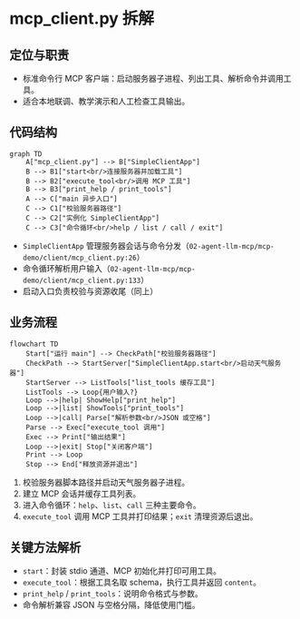 # mcp_client.py 拆解

## 定位与职责
- 标准命令行 MCP 客户端：启动服务器子进程、列出工具、解析命令并调用工具。
- 适合本地联调、教学演示和人工检查工具输出。

## 代码结构
```mermaid
graph TD
    A["mcp_client.py"] --> B["SimpleClientApp"]
    B --> B1["start<br/>连接服务器并加载工具"]
    B --> B2["execute_tool<br/>调用 MCP 工具"]
    B --> B3["print_help / print_tools"]
    A --> C["main 异步入口"]
    C --> C1["校验服务器路径"]
    C --> C2["实例化 SimpleClientApp"]
    C --> C3["命令循环<br/>help / list / call / exit"]
```
- `SimpleClientApp` 管理服务器会话与命令分发（`02-agent-llm-mcp/mcp-demo/client/mcp_client.py:26`）
- 命令循环解析用户输入（`02-agent-llm-mcp/mcp-demo/client/mcp_client.py:133`）
- 启动入口负责校验与资源收尾（同上）

## 业务流程
```mermaid
flowchart TD
    Start["运行 main"] --> CheckPath["校验服务器路径"]
    CheckPath --> StartServer["SimpleClientApp.start<br/>启动天气服务器"]
    StartServer --> ListTools["list_tools 缓存工具"]
    ListTools --> Loop{用户输入?}
    Loop -->|help| ShowHelp["print_help"]
    Loop -->|list| ShowTools["print_tools"]
    Loop -->|call| Parse["解析参数<br/>JSON 或空格"]
    Parse --> Exec["execute_tool 调用"]
    Exec --> Print["输出结果"]
    Loop -->|exit| Stop["关闭客户端"]
    Print --> Loop
    Stop --> End["释放资源并退出"]
```
1. 校验服务器脚本路径并启动天气服务器子进程。
2. 建立 MCP 会话并缓存工具列表。
3. 进入命令循环：`help`、`list`、`call` 三种主要命令。
4. `execute_tool` 调用 MCP 工具并打印结果；`exit` 清理资源后退出。

## 关键方法解析
- `start`：封装 stdio 通道、MCP 初始化并打印可用工具。
- `execute_tool`：根据工具名取 schema，执行工具并返回 `content`。
- `print_help` / `print_tools`：说明命令格式与参数。
- 命令解析兼容 JSON 与空格分隔，降低使用门槛。
